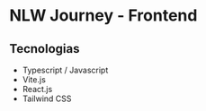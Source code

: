 # NLW Journey - Frontend

## Tecnologias

- Typescript / Javascript
- Vite.js
- React.js
- Tailwind CSS
